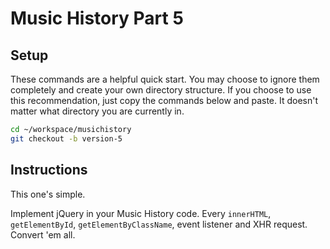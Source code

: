 # Music History Part 5

## Setup

These commands are a helpful quick start. You may choose to ignore them completely and create your own directory structure. If you choose to use this recommendation, just copy the commands below and paste. It doesn't matter what directory you are currently in.

```bash
cd ~/workspace/musichistory
git checkout -b version-5
```

## Instructions

This one's simple.

Implement jQuery in your Music History code. Every `innerHTML`, `getElementById`, `getElementByClassName`, event listener and XHR request. Convert 'em all.
